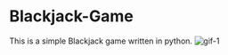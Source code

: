 # Blackjack-Game
This is a simple Blackjack game written in python.
![gif-1](https://user-images.githubusercontent.com/84345598/122755399-932acf00-d2b2-11eb-9281-e82c33b2bb35.gif)
